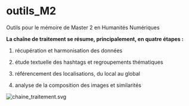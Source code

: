 # outils_M2

Outils pour le mémoire de Master 2 en Humanités Numériques


**La chaîne de traitement se résume, principalement, en quatre étapes :** 

1) récupération et harmonisation des données 
 
2) étude textuelle des hashtags et regroupements thématiques 

3) référencement des localisations, du local au global

4) analyse de la composition des images et similarités

![chaine_traitement.svg](chaine_traitement.svg)
